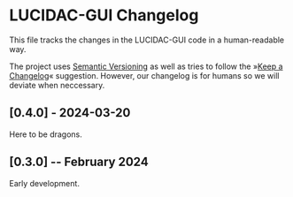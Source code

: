 # LUCIDAC-GUI Changelog

This file tracks the changes in the LUCIDAC-GUI code in a human-readable way.

The project uses [Semantic Versioning](https://semver.org/) as well as
tries to follow the »[Keep a Changelog](https://keepachangelog.com/)« suggestion.
However, our changelog is for humans so we will deviate when neccessary.

## [0.4.0] - 2024-03-20

Here to be dragons.

## [0.3.0] -- February 2024

Early development.
